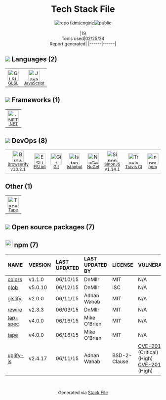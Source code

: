 <!--
&lt;--- Readme.md Snippet without images Start ---&gt;
## Tech Stack
tkim/engine is built on the following main stack:

- [GLSL](https://www.khronos.org/opengl/wiki/Core_Language_(GLSL)) – Languages
- [JavaScript](https://developer.mozilla.org/en-US/docs/Web/JavaScript) – Languages
- [.NET](http://www.microsoft.com/net/) – Frameworks (Full Stack)
- [Browserify](http://browserify.org/) – Front End Package Manager
- [ESLint](http://eslint.org/) – Code Review
- [Istanbul](http://gotwarlost.github.io/istanbul/) – Code Coverage
- [SinonJS](http://sinonjs.org/) – Javascript Testing Framework
- [Travis CI](http://travis-ci.com/) – Continuous Integration

Full tech stack [here](/techstack.md)

&lt;--- Readme.md Snippet without images End ---&gt;

&lt;--- Readme.md Snippet with images Start ---&gt;
## Tech Stack
tkim/engine is built on the following main stack:

- <img width='25' height='25' src='https://img.stackshare.io/service/6548/default_a66025fbe8f221c489bdaac3a99d84e5f138cbbd.png' alt='GLSL'/> [GLSL](https://www.khronos.org/opengl/wiki/Core_Language_(GLSL)) – Languages
- <img width='25' height='25' src='https://img.stackshare.io/service/1209/javascript.jpeg' alt='JavaScript'/> [JavaScript](https://developer.mozilla.org/en-US/docs/Web/JavaScript) – Languages
- <img width='25' height='25' src='https://img.stackshare.io/service/1014/IoPy1dce_400x400.png' alt='.NET'/> [.NET](http://www.microsoft.com/net/) – Frameworks (Full Stack)
- <img width='25' height='25' src='https://img.stackshare.io/service/849/9esmqty2.png' alt='Browserify'/> [Browserify](http://browserify.org/) – Front End Package Manager
- <img width='25' height='25' src='https://img.stackshare.io/service/3337/Q4L7Jncy.jpg' alt='ESLint'/> [ESLint](http://eslint.org/) – Code Review
- <img width='25' height='25' src='https://img.stackshare.io/service/2105/default_78659c552327b8ff3592c2aa1694ea92c974a8d5.png' alt='Istanbul'/> [Istanbul](http://gotwarlost.github.io/istanbul/) – Code Coverage
- <img width='25' height='25' src='https://img.stackshare.io/service/3509/logo.png' alt='SinonJS'/> [SinonJS](http://sinonjs.org/) – Javascript Testing Framework
- <img width='25' height='25' src='https://img.stackshare.io/service/460/Lu6cGu0z_400x400.png' alt='Travis CI'/> [Travis CI](http://travis-ci.com/) – Continuous Integration

Full tech stack [here](/techstack.md)

&lt;--- Readme.md Snippet with images End ---&gt;
-->
<div align="center">

# Tech Stack File
![](https://img.stackshare.io/repo.svg "repo") [tkim/engine](https://github.com/tkim/engine)![](https://img.stackshare.io/public_badge.svg "public")
<br/><br/>
|19<br/>Tools used|02/25/24 <br/>Report generated|
|------|------|
</div>

## <img src='https://img.stackshare.io/languages.svg'/> Languages (2)
<table><tr>
  <td align='center'>
  <img width='36' height='36' src='https://img.stackshare.io/service/6548/default_a66025fbe8f221c489bdaac3a99d84e5f138cbbd.png' alt='GLSL'>
  <br>
  <sub><a href="https://www.khronos.org/opengl/wiki/Core_Language_(GLSL)">GLSL</a></sub>
  <br>
  <sub></sub>
</td>

<td align='center'>
  <img width='36' height='36' src='https://img.stackshare.io/service/1209/javascript.jpeg' alt='JavaScript'>
  <br>
  <sub><a href="https://developer.mozilla.org/en-US/docs/Web/JavaScript">JavaScript</a></sub>
  <br>
  <sub></sub>
</td>

</tr>
</table>

## <img src='https://img.stackshare.io/frameworks.svg'/> Frameworks (1)
<table><tr>
  <td align='center'>
  <img width='36' height='36' src='https://img.stackshare.io/service/1014/IoPy1dce_400x400.png' alt='.NET'>
  <br>
  <sub><a href="http://www.microsoft.com/net/">.NET</a></sub>
  <br>
  <sub></sub>
</td>

</tr>
</table>

## <img src='https://img.stackshare.io/devops.svg'/> DevOps (8)
<table><tr>
  <td align='center'>
  <img width='36' height='36' src='https://img.stackshare.io/service/849/9esmqty2.png' alt='Browserify'>
  <br>
  <sub><a href="http://browserify.org/">Browserify</a></sub>
  <br>
  <sub>v10.2.1</sub>
</td>

<td align='center'>
  <img width='36' height='36' src='https://img.stackshare.io/service/3337/Q4L7Jncy.jpg' alt='ESLint'>
  <br>
  <sub><a href="http://eslint.org/">ESLint</a></sub>
  <br>
  <sub></sub>
</td>

<td align='center'>
  <img width='36' height='36' src='https://img.stackshare.io/service/1046/git.png' alt='Git'>
  <br>
  <sub><a href="http://git-scm.com/">Git</a></sub>
  <br>
  <sub></sub>
</td>

<td align='center'>
  <img width='36' height='36' src='https://img.stackshare.io/service/2105/default_78659c552327b8ff3592c2aa1694ea92c974a8d5.png' alt='Istanbul'>
  <br>
  <sub><a href="http://gotwarlost.github.io/istanbul/">Istanbul</a></sub>
  <br>
  <sub></sub>
</td>

<td align='center'>
  <img width='36' height='36' src='https://img.stackshare.io/service/2637/6I3oEOP4_400x400.jpg' alt='NuGet'>
  <br>
  <sub><a href="https://www.nuget.org/">NuGet</a></sub>
  <br>
  <sub></sub>
</td>

<td align='center'>
  <img width='36' height='36' src='https://img.stackshare.io/service/3509/logo.png' alt='SinonJS'>
  <br>
  <sub><a href="http://sinonjs.org/">SinonJS</a></sub>
  <br>
  <sub>v1.14.1</sub>
</td>

<td align='center'>
  <img width='36' height='36' src='https://img.stackshare.io/service/460/Lu6cGu0z_400x400.png' alt='Travis CI'>
  <br>
  <sub><a href="http://travis-ci.com/">Travis CI</a></sub>
  <br>
  <sub></sub>
</td>

<td align='center'>
  <img width='36' height='36' src='https://img.stackshare.io/service/1120/lejvzrnlpb308aftn31u.png' alt='npm'>
  <br>
  <sub><a href="https://www.npmjs.com/">npm</a></sub>
  <br>
  <sub></sub>
</td>

</tr>
</table>

## Other (1)
<table><tr>
  <td align='center'>
  <img width='36' height='36' src='https://img.stackshare.io/service/3722/lejvzrnlpb308aftn31u_normal.png' alt='Tape'>
  <br>
  <sub><a href="https://www.npmjs.com/package/tape">Tape</a></sub>
  <br>
  <sub></sub>
</td>

</tr>
</table>


## <img src='https://img.stackshare.io/group.svg' /> Open source packages (7)</h2>

## <img width='24' height='24' src='https://img.stackshare.io/service/1120/lejvzrnlpb308aftn31u.png'/> npm (7)

|NAME|VERSION|LAST UPDATED|LAST UPDATED BY|LICENSE|VULNERABILITIES|
|:------|:------|:------|:------|:------|:------|
|[colors](https://www.npmjs.com/colors)|v1.1.0|06/10/15|DnMllr |MIT|N/A|
|[glob](https://www.npmjs.com/glob)|v5.0.10|06/12/15|DnMllr |ISC|N/A|
|[glslify](https://www.npmjs.com/glslify)|v2.0.0|06/11/15|Adnan Wahab |MIT|N/A|
|[rewire](https://www.npmjs.com/rewire)|v2.3.3|06/03/15|DnMllr |MIT|N/A|
|[tap-spec](https://www.npmjs.com/tap-spec)|v4.0.0|06/16/15|Mike O'Brien |MIT|N/A|
|[tape](https://www.npmjs.com/tape)|v4.0.0|06/16/15|Mike O'Brien |MIT|N/A|
|[uglify-js](https://www.npmjs.com/uglify-js)|v2.4.17|06/11/15|Adnan Wahab |BSD-2-Clause|[CVE-2015-8857](https://github.com/advisories/GHSA-34r7-q49f-h37c) (Critical)<br/>[](https://github.com/advisories/GHSA-g6f4-j6c2-w3p3) (High)<br/>[CVE-2015-8858](https://github.com/advisories/GHSA-c9f4-xj24-8jqx) (High)|

<br/>
<div align='center'>

Generated via [Stack File](https://github.com/marketplace/stack-file)
